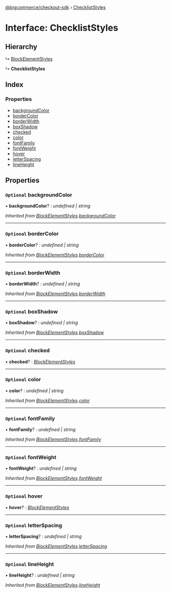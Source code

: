 [@bigcommerce/checkout-sdk](../README.md) › [ChecklistStyles](checkliststyles.md)

# Interface: ChecklistStyles

## Hierarchy

  ↳ [BlockElementStyles](blockelementstyles.md)

  ↳ **ChecklistStyles**

## Index

### Properties

* [backgroundColor](checkliststyles.md#optional-backgroundcolor)
* [borderColor](checkliststyles.md#optional-bordercolor)
* [borderWidth](checkliststyles.md#optional-borderwidth)
* [boxShadow](checkliststyles.md#optional-boxshadow)
* [checked](checkliststyles.md#optional-checked)
* [color](checkliststyles.md#optional-color)
* [fontFamily](checkliststyles.md#optional-fontfamily)
* [fontWeight](checkliststyles.md#optional-fontweight)
* [hover](checkliststyles.md#optional-hover)
* [letterSpacing](checkliststyles.md#optional-letterspacing)
* [lineHeight](checkliststyles.md#optional-lineheight)

## Properties

### `Optional` backgroundColor

• **backgroundColor**? : *undefined | string*

*Inherited from [BlockElementStyles](blockelementstyles.md).[backgroundColor](blockelementstyles.md#optional-backgroundcolor)*

___

### `Optional` borderColor

• **borderColor**? : *undefined | string*

*Inherited from [BlockElementStyles](blockelementstyles.md).[borderColor](blockelementstyles.md#optional-bordercolor)*

___

### `Optional` borderWidth

• **borderWidth**? : *undefined | string*

*Inherited from [BlockElementStyles](blockelementstyles.md).[borderWidth](blockelementstyles.md#optional-borderwidth)*

___

### `Optional` boxShadow

• **boxShadow**? : *undefined | string*

*Inherited from [BlockElementStyles](blockelementstyles.md).[boxShadow](blockelementstyles.md#optional-boxshadow)*

___

### `Optional` checked

• **checked**? : *[BlockElementStyles](blockelementstyles.md)*

___

### `Optional` color

• **color**? : *undefined | string*

*Inherited from [BlockElementStyles](blockelementstyles.md).[color](blockelementstyles.md#optional-color)*

___

### `Optional` fontFamily

• **fontFamily**? : *undefined | string*

*Inherited from [BlockElementStyles](blockelementstyles.md).[fontFamily](blockelementstyles.md#optional-fontfamily)*

___

### `Optional` fontWeight

• **fontWeight**? : *undefined | string*

*Inherited from [BlockElementStyles](blockelementstyles.md).[fontWeight](blockelementstyles.md#optional-fontweight)*

___

### `Optional` hover

• **hover**? : *[BlockElementStyles](blockelementstyles.md)*

___

### `Optional` letterSpacing

• **letterSpacing**? : *undefined | string*

*Inherited from [BlockElementStyles](blockelementstyles.md).[letterSpacing](blockelementstyles.md#optional-letterspacing)*

___

### `Optional` lineHeight

• **lineHeight**? : *undefined | string*

*Inherited from [BlockElementStyles](blockelementstyles.md).[lineHeight](blockelementstyles.md#optional-lineheight)*
